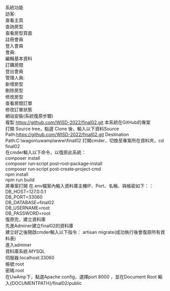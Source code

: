 系統功能<br>
訪客:<br>
查看主頁<br>
查詢房型<br>
查看房型頁面<br>
註冊會員<br>
登入會員<br>
會員:<br>
編輯基本資料<br>
訂購房間<br>
登出會員<br>
管理人員:<br>
新增房型<br>
刪除房型<br>
修改房型<br>
查看房間訂單<br>
修改訂單狀態<br>
網站安裝(系統復原步驟)<br>
複製 https://github.com/WISD-2022/final02.git 本系統在GitHub的專案<br>
打開 Source tree，點選 Clone 後，輸入以下資料Source Path:https://github.com/WISD-2022/final02.git Destination Path:C:\wagon\uwamp\www\final02 打開cmder，切換至專案所在資料夾，cd final02<br>
在cmder輸入以下命令，以復原此系統：<br>
composer install<br>
composer run‐script post‐root‐package‐install<br>
composer run‐script post‐create‐project‐cmd<br>
npm install<br>
npm run build<br>
將專案打開 在.env檔案內輸入資料庫主機IP、Port、名稱、與帳密如下：：<br>
DB_HOST=127.0.0.1<br>
DB_PORT=33060<br>
DB_DATABASE=final02<br>
DB_USERNAME=root<br>
DB_PASSWORD=root<br>
復原完，建立資料庫<br>
先進Adminer建立final02的資料庫<br>
建立好之後開啟cmder輸入以下指令： artisan migrate(成功執行後會復原所有資料表)<br>
進入adminer<br>
資料庫系統:MYSQL<br>
伺服器:localhost:33060<br>
帳號:root<br>
密碼:root<br>
在UwAmp下，點選Apache config，選擇port 8000 ，並在Document Root 輸入{DOCUMENTPATH}/final02/public<br>

